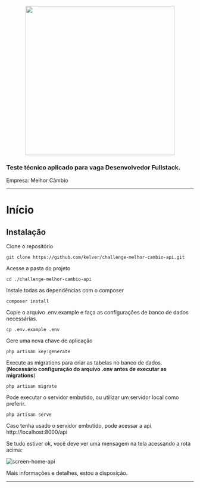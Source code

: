 <p align="center"><a href="https://laravel.com" target="_blank"><img src="https://raw.githubusercontent.com/laravel/art/master/logo-lockup/5%20SVG/2%20CMYK/1%20Full%20Color/laravel-logolockup-cmyk-red.svg" width="400"></a></p>

### Teste técnico aplicado para vaga Desenvolvedor Fullstack.

Empresa: Melhor Câmbio

----------

# Início

## Instalação

Clone o repositório

    git clone https://github.com/kelver/challenge-melhor-cambio-api.git

Acesse a pasta do projeto

    cd ./challenge-melhor-cambio-api

Instale todas as dependências com o composer

    composer install

Copie o arquivo .env.example e faça as configurações de banco de dados necessárias.

    cp .env.example .env

Gere uma nova chave de aplicação

    php artisan key:generate

Execute as migrations para criar as tabelas no banco de dados. (**Necessário configuração do arquivo .env antes de executar as migrations**)

    php artisan migrate

Pode executar o servidor embutido, ou utilizar um servidor local como preferir.

    php artisan serve

Caso tenha usado o servidor embutido, pode acessar a api http://localhost:8000/api

Se tudo estiver ok, você deve ver uma mensagem na tela acessando a rota acima:

![screen-home-api](https://user-images.githubusercontent.com/22528943/193369169-996c6cd2-f16c-4972-ac49-8ce14336f21e.png)

Mais informações e detalhes, estou a disposição.

----------
